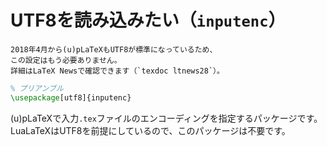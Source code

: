 # UTF8を読み込みたい（``inputenc``）

```{note}
2018年4月から(u)pLaTeXもUTF8が標準になっているため、
この設定はもう必要ありません。
詳細はLaTeX Newsで確認できます（`texdoc ltnews28`）。
```

```latex
% プリアンブル
\usepackage[utf8]{inputenc}
```

(u)pLaTeXで入力``.tex``ファイルのエンコーディングを指定するパッケージです。
LuaLaTeXはUTF8を前提にしているので、このパッケージは不要です。

